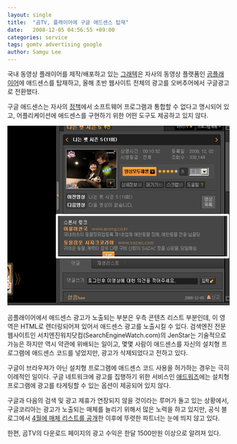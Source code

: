 ```yaml
---
layout: single
title:  "곰TV, 플래이어에 구글 애드센스 탑재"
date:   2008-12-05 04:56:55 +09:00
categories: service
tags: gomtv advertising google
author: Samgu Lee
---
```

국내 동영상 플래이어를 제작/배포하고 있는 [그래텍](http://www.gretech.com/)은 자사의 동영상 플랫폼인 [곰플래이어](http://gom.gomtv.com/)에 애드센스를 탑재하고, 올해 초반 웹사이트 전체의 광고를 오버추어에서 구글광고로 전환했다.

구글 애드센스는 자사의 [정책](https://www.google.com/adsense/support/bin/answer.py?hlrm=en&amp;answer=48182)에서 소프트웨어 프로그램과 통합할 수 없다고 명시되어 있고, 어플리케이션에 애드센스를 구현하기 위한 어떤 도구도 제공하고 있지 않다.

![곰플래이어의 애드센스 광고](/assets/adsense-in-gomtv.gif)

곰플래이어에서 애드센스 광고가 노출되는 부분은 우측 콘텐츠 리스트 부분인데, 이 영역은 HTML로 렌더링되어져 있어서 애드센스 광고를 노출시킬 수 있다. 검색엔진 전문 웹사이트인 서치엔진워치닷컴(SearchEngineWatch.com)의 JenStar는 기술적으로 가능은 하지만 역시 약관에 위배되는 일이고, 몇몇 사람이 애드센스를 자신의 설치형 프로그램에 애드센스 코드를 넣었지만, 광고가 삭제되었다고 전하고 있다.

구글이 브라우져가 아닌 설치형 프로그램에 애드센스 코드 사용을 허가하는 경우는 극히 이례적인 일이다. 구글 네트워크에 광고를 집행하기 위한 서비스인 [애드워즈](http://adwords.google.com/)에는 설치형 프로그램에 광고를 타게팅할 수 있는 옵션이 제공되어 있지 않다.

구글과 다음의 검색 및 광고 제휴가 연장되지 않을 것이라는 루머가 돌고 있는 상황에서, 구글코리아는 광고가 노출되는 매체를 늘리기 위해서 많은 노력을 하고 있지만, 공식 블로그에서 [4월에 매체 리스트를 공개](http://adwords-ko.blogspot.com/2008/04/blog-post.html)한 이후에 뚜렷한 파트너는 눈에 띄지 않고 있다.

한편, 곰TV의 다운로드 페이지의 광고 수익은 한달 1500만원 이상으로 알려져 있다.
